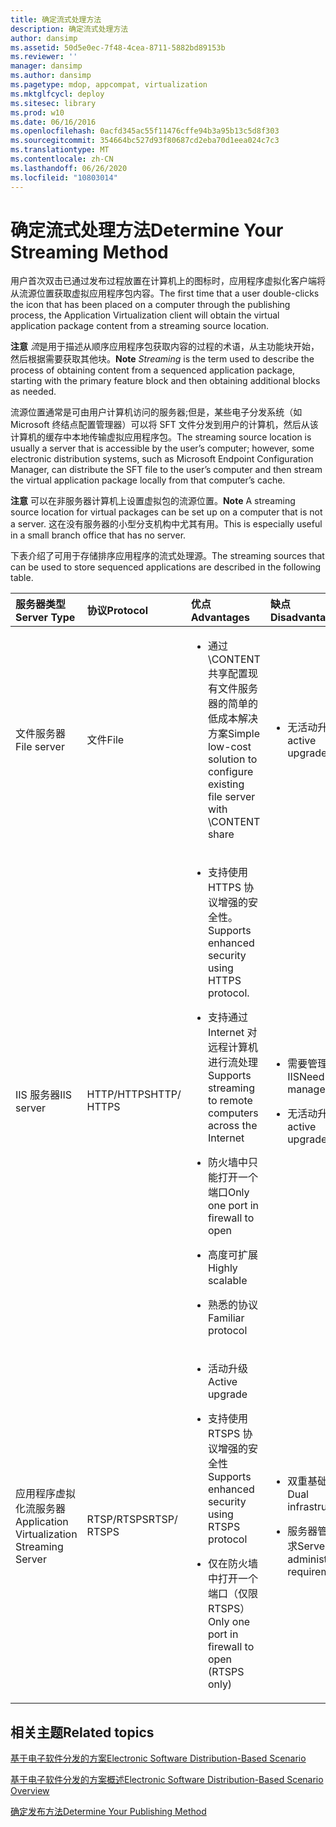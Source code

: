 ```yaml
---
title: 确定流式处理方法
description: 确定流式处理方法
author: dansimp
ms.assetid: 50d5e0ec-7f48-4cea-8711-5882bd89153b
ms.reviewer: ''
manager: dansimp
ms.author: dansimp
ms.pagetype: mdop, appcompat, virtualization
ms.mktglfcycl: deploy
ms.sitesec: library
ms.prod: w10
ms.date: 06/16/2016
ms.openlocfilehash: 0acfd345ac55f11476cffe94b3a95b13c5d8f303
ms.sourcegitcommit: 354664bc527d93f80687cd2eba70d1eea024c7c3
ms.translationtype: MT
ms.contentlocale: zh-CN
ms.lasthandoff: 06/26/2020
ms.locfileid: "10803014"
---
```

# <span data-ttu-id="ce04c-103">确定流式处理方法</span><span class="sxs-lookup"><span data-stu-id="ce04c-103">Determine Your Streaming Method</span></span>


<span data-ttu-id="ce04c-104">用户首次双击已通过发布过程放置在计算机上的图标时，应用程序虚拟化客户端将从流源位置获取虚拟应用程序包内容。</span><span class="sxs-lookup"><span data-stu-id="ce04c-104">The first time that a user double-clicks the icon that has been placed on a computer through the publishing process, the Application Virtualization client will obtain the virtual application package content from a streaming source location.</span></span>

<span data-ttu-id="ce04c-105">**注意** 
*流*是用于描述从顺序应用程序包获取内容的过程的术语，从主功能块开始，然后根据需要获取其他块。</span><span class="sxs-lookup"><span data-stu-id="ce04c-105">**Note**
*Streaming* is the term used to describe the process of obtaining content from a sequenced application package, starting with the primary feature block and then obtaining additional blocks as needed.</span></span>

 

<span data-ttu-id="ce04c-106">流源位置通常是可由用户计算机访问的服务器;但是，某些电子分发系统（如 Microsoft 终结点配置管理器）可以将 SFT 文件分发到用户的计算机，然后从该计算机的缓存中本地传输虚拟应用程序包。</span><span class="sxs-lookup"><span data-stu-id="ce04c-106">The streaming source location is usually a server that is accessible by the user’s computer; however, some electronic distribution systems, such as Microsoft Endpoint Configuration Manager, can distribute the SFT file to the user’s computer and then stream the virtual application package locally from that computer’s cache.</span></span>

<span data-ttu-id="ce04c-107">**注意** 可以在非服务器计算机上设置虚拟包的流源位置。</span><span class="sxs-lookup"><span data-stu-id="ce04c-107">**Note** A streaming source location for virtual packages can be set up on a computer that is not a server.</span></span> <span data-ttu-id="ce04c-108">这在没有服务器的小型分支机构中尤其有用。</span><span class="sxs-lookup"><span data-stu-id="ce04c-108">This is especially useful in a small branch office that has no server.</span></span>

 

<span data-ttu-id="ce04c-109">下表介绍了可用于存储排序应用程序的流式处理源。</span><span class="sxs-lookup"><span data-stu-id="ce04c-109">The streaming sources that can be used to store sequenced applications are described in the following table.</span></span>

<table>
<colgroup>
<col width="20%" />
<col width="20%" />
<col width="20%" />
<col width="20%" />
<col width="20%" />
</colgroup>
<thead>
<tr class="header">
<th align="left"><span data-ttu-id="ce04c-110">服务器类型</span><span class="sxs-lookup"><span data-stu-id="ce04c-110">Server Type</span></span></th>
<th align="left"><span data-ttu-id="ce04c-111">协议</span><span class="sxs-lookup"><span data-stu-id="ce04c-111">Protocol</span></span></th>
<th align="left"><span data-ttu-id="ce04c-112">优点</span><span class="sxs-lookup"><span data-stu-id="ce04c-112">Advantages</span></span></th>
<th align="left"><span data-ttu-id="ce04c-113">缺点</span><span class="sxs-lookup"><span data-stu-id="ce04c-113">Disadvantages</span></span></th>
<th align="left"><span data-ttu-id="ce04c-114">Links</span><span class="sxs-lookup"><span data-stu-id="ce04c-114">Links</span></span></th>
</tr>
</thead>
<tbody>
<tr class="odd">
<td align="left"><p><span data-ttu-id="ce04c-115">文件服务器</span><span class="sxs-lookup"><span data-stu-id="ce04c-115">File server</span></span></p></td>
<td align="left"><p><span data-ttu-id="ce04c-116">文件</span><span class="sxs-lookup"><span data-stu-id="ce04c-116">File</span></span></p></td>
<td align="left"><ul>
<li><p><span data-ttu-id="ce04c-117">通过 \CONTENT 共享配置现有文件服务器的简单的低成本解决方案</span><span class="sxs-lookup"><span data-stu-id="ce04c-117">Simple low-cost solution to configure existing file server with \CONTENT share</span></span></p></li>
</ul></td>
<td align="left"><ul>
<li><p><span data-ttu-id="ce04c-118">无活动升级</span><span class="sxs-lookup"><span data-stu-id="ce04c-118">No active upgrade</span></span></p></li>
</ul></td>
<td align="left"><p><a href="how-to-configure-the-file-server.md" data-raw-source="[How to Configure the File Server](how-to-configure-the-file-server.md)"><span data-ttu-id="ce04c-119">如何配置文件服务器</span><span class="sxs-lookup"><span data-stu-id="ce04c-119">How to Configure the File Server</span></span></a></p></td>
</tr>
<tr class="even">
<td align="left"><p><span data-ttu-id="ce04c-120">IIS 服务器</span><span class="sxs-lookup"><span data-stu-id="ce04c-120">IIS server</span></span></p></td>
<td align="left"><p><span data-ttu-id="ce04c-121">HTTP/HTTPS</span><span class="sxs-lookup"><span data-stu-id="ce04c-121">HTTP/ HTTPS</span></span></p></td>
<td align="left"><ul>
<li><p><span data-ttu-id="ce04c-122">支持使用 HTTPS 协议增强的安全性。</span><span class="sxs-lookup"><span data-stu-id="ce04c-122">Supports enhanced security using HTTPS protocol.</span></span></p></li>
<li><p><span data-ttu-id="ce04c-123">支持通过 Internet 对远程计算机进行流处理</span><span class="sxs-lookup"><span data-stu-id="ce04c-123">Supports streaming to remote computers across the Internet</span></span></p></li>
<li><p><span data-ttu-id="ce04c-124">防火墙中只能打开一个端口</span><span class="sxs-lookup"><span data-stu-id="ce04c-124">Only one port in firewall to open</span></span></p></li>
<li><p><span data-ttu-id="ce04c-125">高度可扩展</span><span class="sxs-lookup"><span data-stu-id="ce04c-125">Highly scalable</span></span></p></li>
<li><p><span data-ttu-id="ce04c-126">熟悉的协议</span><span class="sxs-lookup"><span data-stu-id="ce04c-126">Familiar protocol</span></span></p></li>
</ul></td>
<td align="left"><ul>
<li><p><span data-ttu-id="ce04c-127">需要管理 IIS</span><span class="sxs-lookup"><span data-stu-id="ce04c-127">Need to manage IIS</span></span></p></li>
<li><p><span data-ttu-id="ce04c-128">无活动升级</span><span class="sxs-lookup"><span data-stu-id="ce04c-128">No active upgrade</span></span></p></li>
</ul></td>
<td align="left"><p><a href="how-to-configure-the-server-for-iis.md" data-raw-source="[How to Configure the Server for IIS](how-to-configure-the-server-for-iis.md)"><span data-ttu-id="ce04c-129">如何为 IIS 配置服务器</span><span class="sxs-lookup"><span data-stu-id="ce04c-129">How to Configure the Server for IIS</span></span></a></p></td>
</tr>
<tr class="odd">
<td align="left"><p><span data-ttu-id="ce04c-130">应用程序虚拟化流服务器</span><span class="sxs-lookup"><span data-stu-id="ce04c-130">Application Virtualization Streaming Server</span></span></p></td>
<td align="left"><p><span data-ttu-id="ce04c-131">RTSP/RTSPS</span><span class="sxs-lookup"><span data-stu-id="ce04c-131">RTSP/ RTSPS</span></span></p></td>
<td align="left"><ul>
<li><p><span data-ttu-id="ce04c-132">活动升级</span><span class="sxs-lookup"><span data-stu-id="ce04c-132">Active upgrade</span></span></p></li>
<li><p><span data-ttu-id="ce04c-133">支持使用 RTSPS 协议增强的安全性</span><span class="sxs-lookup"><span data-stu-id="ce04c-133">Supports enhanced security using RTSPS protocol</span></span></p></li>
<li><p><span data-ttu-id="ce04c-134">仅在防火墙中打开一个端口（仅限 RTSPS）</span><span class="sxs-lookup"><span data-stu-id="ce04c-134">Only one port in firewall to open (RTSPS only)</span></span></p></li>
</ul></td>
<td align="left"><ul>
<li><p><span data-ttu-id="ce04c-135">双重基础结构</span><span class="sxs-lookup"><span data-stu-id="ce04c-135">Dual infrastructure</span></span></p></li>
<li><p><span data-ttu-id="ce04c-136">服务器管理要求</span><span class="sxs-lookup"><span data-stu-id="ce04c-136">Server administration requirement</span></span></p></li>
</ul></td>
<td align="left"><p><a href="how-to-configure-the-application-virtualization-management-servers.md" data-raw-source="[How to Configure the Application Virtualization Management Servers](how-to-configure-the-application-virtualization-management-servers.md)"><span data-ttu-id="ce04c-137">如何配置 Application Virtualization Management Server</span><span class="sxs-lookup"><span data-stu-id="ce04c-137">How to Configure the Application Virtualization Management Servers</span></span></a></p></td>
</tr>
</tbody>
</table>

 

## <span data-ttu-id="ce04c-138">相关主题</span><span class="sxs-lookup"><span data-stu-id="ce04c-138">Related topics</span></span>


[<span data-ttu-id="ce04c-139">基于电子软件分发的方案</span><span class="sxs-lookup"><span data-stu-id="ce04c-139">Electronic Software Distribution-Based Scenario</span></span>](electronic-software-distribution-based-scenario.md)

[<span data-ttu-id="ce04c-140">基于电子软件分发的方案概述</span><span class="sxs-lookup"><span data-stu-id="ce04c-140">Electronic Software Distribution-Based Scenario Overview</span></span>](electronic-software-distribution-based-scenario-overview.md)

[<span data-ttu-id="ce04c-141">确定发布方法</span><span class="sxs-lookup"><span data-stu-id="ce04c-141">Determine Your Publishing Method</span></span>](determine-your-publishing-method.md)

 

 





